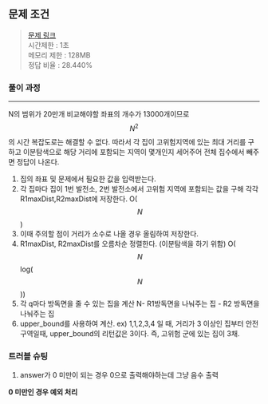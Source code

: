 ## 문제 조건
> <a href = "https://www.acmicpc.net/problem/5631"> 문제 링크 </a>  
> 시간제한 : 1초  
> 메모리 제한 : 128MB  
> 정답 비율 : 28.440%

### 풀이 과정
---
N의 범위가 20만개 비교해야할 좌표의 개수가 13000개이므로 $$N^2$$의 시간 복잡도로는 해결할 수 없다.
따라서 각 집이 고위험지역에 있는 최대 거리를 구하고 이분탐색으로 해당 거리에 포함되는 지역이 몇개인지 세어주어 전체 집수에서 빼주면
정답이 나온다.
1. 집의 좌표 및 문제에서 필요한 값을 입력받는다.
2. 각 집마다 집이 1번 발전소, 2번 발전소에서 고위험 지역에 포함되는 값을 구해 각각 R1maxDist,R2maxDist에 저장한다. O($$N$$) 
3. 이때 주의할 점이 거리가 소수로 나올 경우 올림하여 저장한다.
4. R1maxDist, R2maxDist를 오름차순 정렬한다. (이분탐색을 하기 위함) O($$N$$log($$N$$))
5. 각 q마다 방독면을 줄 수 있는 집을 계산 N- R1방독면을 나눠주는 집 - R2 방독면을 나눠주는 집
6. upper_bound를 사용하여 계산. ex) 1,1,2,3,4 일 때, 거리가 3 이상인 집부터 안전구역일때, upper_bound의 리턴값은 3이다.
   즉, 고위험 군에 있는 집이 3채.

 

### 트러블 슈팅
1. answer가 0 미만이 되는 경우 0으로 출력해야하는데 그냥 음수 출력
<p>    
<b> 0 미만인 경우 예외 처리 </b>
</p>
